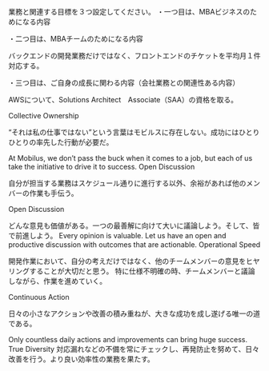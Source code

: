 業務と関連する目標を３つ設定してください。
・一つ目は、MBAビジネスのためになる内容


・二つ目は、MBAチームのためになる内容

バックエンドの開発業務だけではなく、フロントエンドのチケットを平均月１件対応する。



・三つ目は、ご自身の成長に関わる内容（会社業務との関連性ある内容）

AWSについて、Solutions Architect　Associate（SAA）の資格を取る。　





Collective Ownership

“それは私の仕事ではない”という言葉はモビルスに存在しない。成功にはひとりひとりの率先した行動が必要だ。

At Mobilus, we don’t pass the buck when it comes to a job, but each of us take the initiative to drive it to success.
Open Discussion

自分が担当する業務はスケジュール通りに進行する以外、余裕があれば他のメンバーの作業も手伝う。




Open Discussion

どんな意見も価値がある。一つの最善解に向けて大いに議論しよう。そして、皆で前進しよう。
Every opinion is valuable. Let us have an open and productive discussion with outcomes that are actionable.
Operational Speed

開発作業において、自分の考えだけではなく、他のチームメンバーの意見をヒヤリングすることが大切だと思う。
特に仕様不明確の時、チームメンバーと議論しながら、作業を進めていく。




Continuous Action

日々の小さなアクションや改善の積み重ねが、大きな成功を成し遂げる唯一の道である。

Only countless daily actions and improvements can bring huge success.
True Diversity
対応漏れなどの不備を常にチェックし、再発防止を努めて、日々改善を行う。より良い効率性の業務を果たす。








